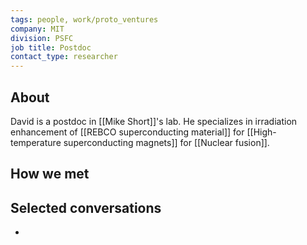 ```yaml
---
tags: people, work/proto_ventures
company: MIT
division: PSFC
job title: Postdoc
contact_type: researcher
---
```

## About
David is a postdoc in [[Mike Short]]'s lab. He specializes in irradiation enhancement of [[REBCO superconducting material]] for [[High-temperature superconducting magnets]] for [[Nuclear fusion]].

## How we met

## Selected conversations
- 